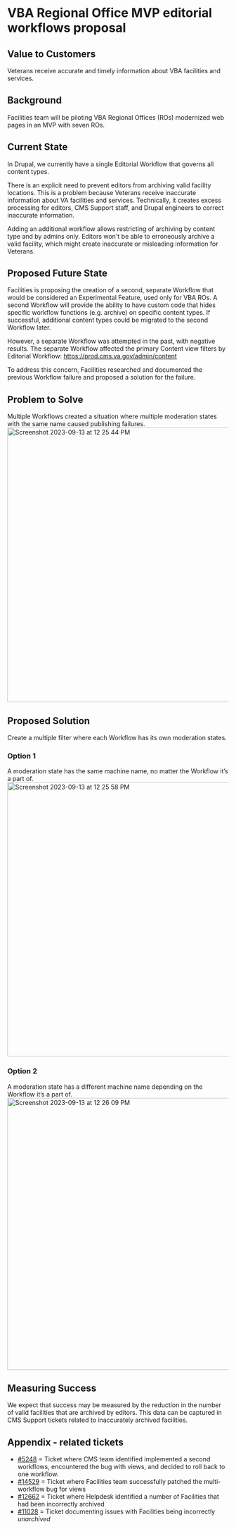 # VBA Regional Office MVP editorial workflows proposal

## Value to Customers
Veterans receive accurate and timely information about VBA facilities and services.

## Background
Facilities team will be piloting VBA Regional Offices (ROs) modernized web pages in an MVP with seven ROs.

## Current State
In Drupal, we currently have a single Editorial Workflow that governs all content types.

There is an explicit need to prevent editors from archiving valid facility locations. This is a problem because Veterans receive inaccurate information about VA facilities and services. Technically, it creates excess processing for editors, CMS Support staff, and Drupal engineers to correct inaccurate information.

Adding an additional workflow allows restricting of archiving by content type and by admins only. Editors won't be able to erroneously archive a valid facility, which might create inaccurate or misleading information for Veterans.

## Proposed Future State
Facilities is proposing the creation of a second, separate Workflow that would be considered an Experimental Feature, used only for VBA ROs. A second Workflow will provide the ability to have custom code that hides specific workflow functions (e.g. archive) on specific content types. If successful, additional content types could be migrated to the second Workflow later.

However, a separate Workflow was attempted in the past, with negative results. The separate Workflow affected the primary Content view filters by Editorial Workflow: https://prod.cms.va.gov/admin/content 

To address this concern, Facilities researched and documented the previous Workflow failure and proposed a solution for the failure.

## Problem to Solve
Multiple Workflows created a situation where multiple moderation states with the same name caused publishing failures.
<img width="624" alt="Screenshot 2023-09-13 at 12 25 44 PM" src="https://github.com/department-of-veterans-affairs/va.gov-team/assets/73648238/33f3bde3-06a4-42ba-932f-7cf8ed45316e">

## Proposed Solution
Create a multiple filter where each Workflow has its own moderation states.

### Option 1
A moderation state has the same machine name, no matter the Workflow it’s a part of.
<img width="623" alt="Screenshot 2023-09-13 at 12 25 58 PM" src="https://github.com/department-of-veterans-affairs/va.gov-team/assets/73648238/b890ee4b-fffd-4d0d-8b5d-95631c401505">

### Option 2
A moderation state has a different machine name depending on the Workflow it’s a part of.
<img width="618" alt="Screenshot 2023-09-13 at 12 26 09 PM" src="https://github.com/department-of-veterans-affairs/va.gov-team/assets/73648238/d6115e50-baf5-4644-8276-7e88c8adb580">

## Measuring Success
We expect that success may be measured by the reduction in the number of valid facilities that are archived by editors. This data can be captured in CMS Support tickets related to inaccurately archived facilities.

## Appendix - related tickets
- [#5248](https://github.com/department-of-veterans-affairs/va.gov-cms/issues/5248) = Ticket where CMS team identified implemented a second workflows, encountered the bug with views, and decided to roll back to one workflow.
- [#14529](https://github.com/department-of-veterans-affairs/va.gov-cms/issues/14529) = Ticket where Facilities team successfully patched the multi-workflow bug for views
- [#12662](https://github.com/department-of-veterans-affairs/va.gov-cms/issues/12662) = Ticket where Helpdesk identified a number of Facilities that had been incorrectly archived
- [#11028](https://github.com/department-of-veterans-affairs/va.gov-cms/issues/11028) = Ticket documenting issues with Facilities being incorrectly _unarchived_
